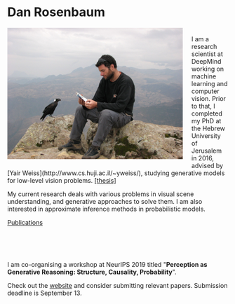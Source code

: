 
# Dan Rosenbaum
<img style="float: left; margin: 0px 20px 20px 0px;" src="/danrosenbaum.jpeg" alt="Dan Rosenbaum" width="400"/>

<br>
I am a research scientist at DeepMind working on machine learning and computer vision. Prior to that, I completed my PhD at the Hebrew University of Jerusalem in 2016, advised by [Yair Weiss](http://www.cs.huji.ac.il/~yweiss/), studying generative models for low-level vision problems. 
<a href="/DanRosenbaumThesis.pdf">[thesis]</a>


My current research deals with various problems in visual scene understanding, and generative approaches to solve them. I am also interested in approximate inference methods in probabilistic models.


[Publications](https://scholar.google.com/citations?user=a6CNXV8AAAAJ&hl=en)

<br><br><br>

I am co-organising a workshop at NeurIPS 2019 titled 
"**Perception as Generative Reasoning: Structure, Causality, Probability**".

Check out the [website](https://pgr-workshop.github.io) and consider submitting relevant papers. Submission deadline is September 13.

